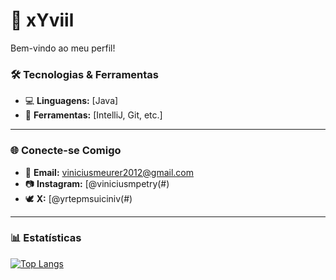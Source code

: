 # 👾 xYviil

Bem-vindo ao meu perfil!


### 🛠️ Tecnologias & Ferramentas
- 💻 **Linguagens:** [Java]
- 🔧 **Ferramentas:** [IntelliJ, Git, etc.]

---

### 🌐 Conecte-se Comigo
- 📧 **Email:** viniciusmeurer2012@gmail.com
- 📷 **Instagram:** [@viniciusmpetry(#)
- 🕊 **X:** [@yrtepmsuiciniv(#)

---

### 📊 Estatísticas
[![Top Langs](https://github-readme-stats.vercel.app/api/top-langs/?username=xyviil&layout=compact&theme=onedark)](#)
